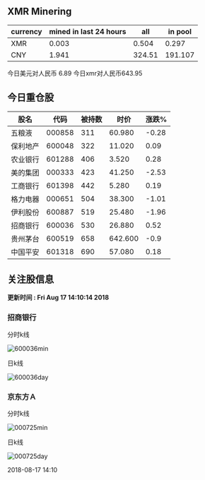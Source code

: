 ## XMR Minering

|currency|mined in last 24 hours|all|in pool|
|---|---|---|---|
|XMR|0.003|0.504|0.297|
|CNY|1.941|324.51|191.107|

今日美元对人民币 6.89	今日xmr对人民币643.95


## 今日重仓股 

|股名|代码|被持数|时价|涨跌%|
|---|---|---|---|---|
|五粮液|000858|311|60.980|-0.28|
|保利地产|600048|322|11.020|0.09|
|农业银行|601288|406|3.520|0.28|
|美的集团|000333|423|41.250|-2.53|
|工商银行|601398|442|5.280|0.19|
|格力电器|000651|504|38.300|-1.01|
|伊利股份|600887|519|25.480|-1.96|
|招商银行|600036|530|26.880|0.52|
|贵州茅台|600519|658|642.600|-0.9|
|中国平安|601318|690|57.080|0.18|

## 关注股信息
**更新时间 : Fri Aug 17 14:10:14 2018**
### 招商银行 
分时k线

![600036min](http://image.sinajs.cn/newchart/min/n/sh600036.gif)

日k线

![600036day](http://image.sinajs.cn/newchart/daily/n/sh600036.gif)

### 京东方Ａ 
分时k线

![000725min](http://image.sinajs.cn/newchart/min/n/sz000725.gif)

日k线

![000725day](http://image.sinajs.cn/newchart/daily/n/sz000725.gif)

2018-08-17 14:10